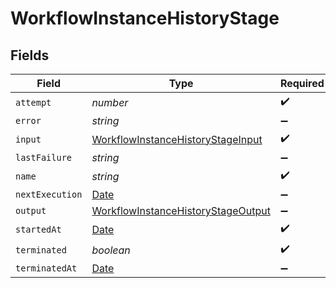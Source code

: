 # WorkflowInstanceHistoryStage


## Fields

| Field                                                                                           | Type                                                                                            | Required                                                                                        | Description                                                                                     |
| ----------------------------------------------------------------------------------------------- | ----------------------------------------------------------------------------------------------- | ----------------------------------------------------------------------------------------------- | ----------------------------------------------------------------------------------------------- |
| `attempt`                                                                                       | *number*                                                                                        | :heavy_check_mark:                                                                              | N/A                                                                                             |
| `error`                                                                                         | *string*                                                                                        | :heavy_minus_sign:                                                                              | N/A                                                                                             |
| `input`                                                                                         | [WorkflowInstanceHistoryStageInput](../../models/shared/workflowinstancehistorystageinput.md)   | :heavy_check_mark:                                                                              | N/A                                                                                             |
| `lastFailure`                                                                                   | *string*                                                                                        | :heavy_minus_sign:                                                                              | N/A                                                                                             |
| `name`                                                                                          | *string*                                                                                        | :heavy_check_mark:                                                                              | N/A                                                                                             |
| `nextExecution`                                                                                 | [Date](https://developer.mozilla.org/en-US/docs/Web/JavaScript/Reference/Global_Objects/Date)   | :heavy_minus_sign:                                                                              | N/A                                                                                             |
| `output`                                                                                        | [WorkflowInstanceHistoryStageOutput](../../models/shared/workflowinstancehistorystageoutput.md) | :heavy_minus_sign:                                                                              | N/A                                                                                             |
| `startedAt`                                                                                     | [Date](https://developer.mozilla.org/en-US/docs/Web/JavaScript/Reference/Global_Objects/Date)   | :heavy_check_mark:                                                                              | N/A                                                                                             |
| `terminated`                                                                                    | *boolean*                                                                                       | :heavy_check_mark:                                                                              | N/A                                                                                             |
| `terminatedAt`                                                                                  | [Date](https://developer.mozilla.org/en-US/docs/Web/JavaScript/Reference/Global_Objects/Date)   | :heavy_minus_sign:                                                                              | N/A                                                                                             |